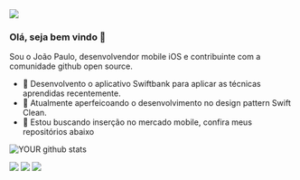<img src="https://github.com/pr2tik1/pr2tik1/blob/master/IMAGE-NAME">

### Olá, seja bem vindo 🤝 
Sou o João Paulo, desenvolvendor mobile iOS e contribuinte com a comunidade github open source.
- 🔭 Desenvolvento o aplicativo Swiftbank para aplicar as técnicas aprendidas recentemente.
- 🌱 Atualmente aperfeicoando o desenvolvimento no design pattern Swift Clean.
- 🤝 Estou buscando inserção no mercado mobile, confira meus repositórios abaixo

![YOUR github stats](https://github-readme-stats.vercel.app/api?username=USERNAME)

[<img src="https://img.shields.io/badge/twitter-%231DA1F2.svg?&style=for-the-badge&logo=twitter&logoColor=white" />](https://twitter.com/USERNAME) [<img src="https://img.shields.io/badge/medium-%2312100E.svg?&style=for-the-badge&logo=medium&logoColor=white" />](https://medium.com/USERNAME)  [<img src="https://img.shields.io/badge/linkedin-%230077B5.svg?&style=for-the-badge&logo=linkedin&logoColor=white" />](https://www.linkedin.com/in/USERNAME/)
